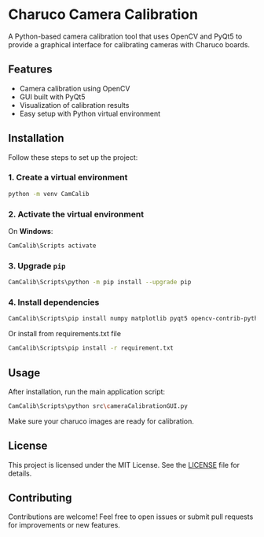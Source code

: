 # Charuco Camera Calibration

A Python-based camera calibration tool that uses OpenCV and PyQt5 to provide a graphical interface for calibrating cameras with Charuco boards.

## Features

- Camera calibration using OpenCV
- GUI built with PyQt5
- Visualization of calibration results
- Easy setup with Python virtual environment

## Installation

Follow these steps to set up the project:

### 1. Create a virtual environment

```bash
python -m venv CamCalib
```

### 2. Activate the virtual environment

On **Windows**:

```bash
CamCalib\Scripts activate
```

### 3. Upgrade `pip`

```bash
CamCalib\Scripts\python -m pip install --upgrade pip
```

### 4. Install dependencies

```bash
CamCalib\Scripts\pip install numpy matplotlib pyqt5 opencv-contrib-python
```
Or install from requirements.txt file
```bash
CamCalib\Scripts\pip install -r requirement.txt
```

## Usage

After installation, run the main application script:

```bash
CamCalib\Scripts\python src\cameraCalibrationGUI.py
```

Make sure your charuco images are ready for calibration.

## License

This project is licensed under the MIT License. See the [LICENSE](LICENSE) file for details.

## Contributing

Contributions are welcome! Feel free to open issues or submit pull requests for improvements or new features.
